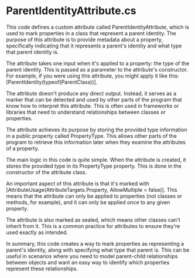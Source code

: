 # ParentIdentityAttribute.cs

This code defines a custom attribute called ParentIdentityAttribute, which is used to mark properties in a class that represent a parent identity. The purpose of this attribute is to provide metadata about a property, specifically indicating that it represents a parent's identity and what type that parent identity is.

The attribute takes one input when it's applied to a property: the type of the parent identity. This is passed as a parameter to the attribute's constructor. For example, if you were using this attribute, you might apply it like this: [ParentIdentity(typeof(ParentClass))].

The attribute doesn't produce any direct output. Instead, it serves as a marker that can be detected and used by other parts of the program that know how to interpret this attribute. This is often used in frameworks or libraries that need to understand relationships between classes or properties.

The attribute achieves its purpose by storing the provided type information in a public property called PropertyType. This allows other parts of the program to retrieve this information later when they examine the attributes of a property.

The main logic in this code is quite simple. When the attribute is created, it stores the provided type in its PropertyType property. This is done in the constructor of the attribute class.

An important aspect of this attribute is that it's marked with [AttributeUsage(AttributeTargets.Property, AllowMultiple = false)]. This means that the attribute can only be applied to properties (not classes or methods, for example), and it can only be applied once to any given property.

The attribute is also marked as sealed, which means other classes can't inherit from it. This is a common practice for attributes to ensure they're used exactly as intended.

In summary, this code creates a way to mark properties as representing a parent's identity, along with specifying what type that parent is. This can be useful in scenarios where you need to model parent-child relationships between objects and want an easy way to identify which properties represent these relationships.